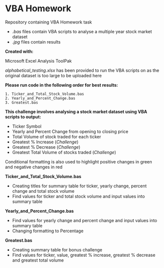 # VBA Homework
Repository containing VBA Homework task  
- _.bas_ files contain VBA scripts to analyse a multiple year stock market dataset
- _.jpg_ files contain results

**Created with:**
 
Microsoft Excel Analysis ToolPak  

_alphabetical_testing.xlsx_ has been provided to run the VBA scripts on as the original dataset is too large to be uploaded here

**Please run code in the following order for best results:**
```
1. Ticker_and_Total_Stock_Volume.bas
2. Yearly_and_Percent_Change.bas
3. Greatest.bas
```
  
**This challenge involves analysing a stock market dataset using VBA scripts to output:**
- Ticker Symbol
- Yearly and Percent Change from opening to closing price
- Total Volume of stock traded for each ticker
- Greatest % Increase (_Challenge_)
- Greatest % Decrease (_Challenge_)
- Greatest Total Volume of stocks traded (_Challenge_)
  
Conditional formatting is also used to highlight positive changes in green and negative changes in red
  
**Ticker_and_Total_Stock_Volume.bas**
- Creating titles for summary table for ticker, yearly change, percent change and total stock volume
- Find values for ticker and total stock volume and input values into summary table
  
**Yearly_and_Percent_Change.bas**
- Find values for yearly change and percent change and input values into summary table
- Changing formatting to Percentage

**Greatest.bas**
- Creating summary table for bonus challenge
- Find values for ticker, value, greatest % increase, greatest % decrease and greatest total volume

